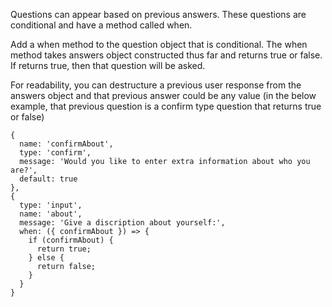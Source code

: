 
Questions can appear based on previous answers. These questions are conditional and have a method called when.

Add a when method to the question object that is conditional. The when method takes answers object constructed thus far and returns true or false. If returns true, then that question will be asked. 

For readability, you can destructure a previous user response from the answers object and that previous answer could be any value (in the below example, that previous question is a confirm type question that returns true or false)

```
{
  name: 'confirmAbout',
  type: 'confirm',
  message: 'Would you like to enter extra information about who you are?',
  default: true
},
{
  type: 'input',
  name: 'about',
  message: 'Give a discription about yourself:',
  when: ({ confirmAbout }) => {
    if (confirmAbout) {
      return true;
    } else {
      return false;
    }
  }
}
```